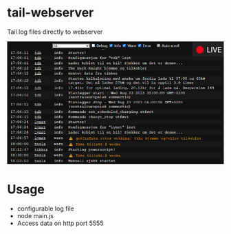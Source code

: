 # tail-webserver
Tail log files directly to webserver

![alt text](doc/demo2.png?raw=true)

# Usage
- configurable log file
- node main.js
- Access data on http port 5555

